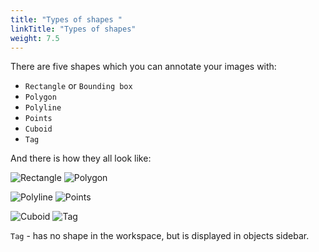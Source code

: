 ```yaml
---
title: "Types of shapes "
linkTitle: "Types of shapes"
weight: 7.5
---
```

There are five shapes which you can annotate your images with:

- `Rectangle` or `Bounding box`
- `Polygon`
- `Polyline`
- `Points`
- `Cuboid`
- `Tag`

And there is how they all look like:

![](../../../../images/image038_detrac.jpg 'Rectangle') ![](../../../../images/image033_detrac.jpg 'Polygon')

![](../../../../images/image009_mapillary_vistas.jpg 'Polyline') ![](../../../../images/image010_affectnet.jpg 'Points')

![](../../../../images/image015_detrac.jpg 'Cuboid') ![](../../../../images/image135.jpg 'Tag')

`Tag` - has no shape in the workspace, but is displayed in objects sidebar.

